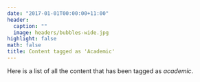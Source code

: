 ```yaml
---
date: "2017-01-01T00:00:00+11:00"
header:
  caption: ""
  image: headers/bubbles-wide.jpg
highlight: false
math: false
title: Content tagged as 'Academic'
---
```


Here is a list of all the content that has been tagged as *academic*.
